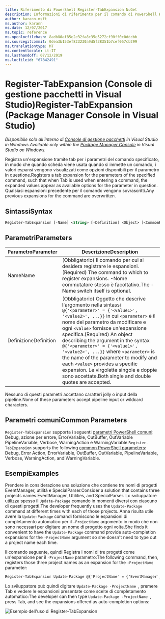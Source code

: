 ```yaml
---
title: Riferimento di PowerShell Register-TabExpansion NuGet
description: Informazioni di riferimento per il comando di PowerShell Register-TabExpansion nella Console di gestione pacchetti NuGet in Visual Studio.
author: karann-msft
ms.author: karann
ms.date: 12/07/2017
ms.topic: reference
ms.openlocfilehash: 8adb80af85e2e32fa8c35e5272cf90ff0c0ddcbb
ms.sourcegitcommit: 0dea3b153ef823230a9d5f38351b7cef057cb299
ms.translationtype: MT
ms.contentlocale: it-IT
ms.lasthandoff: 07/12/2019
ms.locfileid: "67842491"
---
```

# <a name="register-tabexpansion-package-manager-console-in-visual-studio"></a><span data-ttu-id="67bb4-103">Register-TabExpansion (Console di gestione pacchetti in Visual Studio)</span><span class="sxs-lookup"><span data-stu-id="67bb4-103">Register-TabExpansion (Package Manager Console in Visual Studio)</span></span>

<span data-ttu-id="67bb4-104">*Disponibile solo all'interno di [Console di gestione pacchetti](package-manager-console.md) in Visual Studio in Windows.*</span><span class="sxs-lookup"><span data-stu-id="67bb4-104">*Available only within the [Package Manager Console](package-manager-console.md) in Visual Studio on Windows.*</span></span>

<span data-ttu-id="67bb4-105">Registra un'espansione tramite tab per i parametri del comando specificato, in modo che quando scheda viene usata quando si immette un comando, i valori espansi vengono visualizzati come opzioni disponibili per il parametro in questione.</span><span class="sxs-lookup"><span data-stu-id="67bb4-105">Registers a tab expansion for the parameters of the specified command, such that when Tab is used when entering a command, the expanded values appear as available options for the parameter in question.</span></span> <span data-ttu-id="67bb4-106">Qualsiasi espansioni precedente per il comando vengono sovrascritti.</span><span class="sxs-lookup"><span data-stu-id="67bb4-106">Any previous expansions for the command are overwritten.</span></span>

## <a name="syntax"></a><span data-ttu-id="67bb4-107">Sintassi</span><span class="sxs-lookup"><span data-stu-id="67bb4-107">Syntax</span></span>

```ps
Register-TabExpansion [-Name] <String> [-Definition] <Object> [<CommonParameters>]
```

## <a name="parameters"></a><span data-ttu-id="67bb4-108">Parametri</span><span class="sxs-lookup"><span data-stu-id="67bb4-108">Parameters</span></span>

| <span data-ttu-id="67bb4-109">Parametro</span><span class="sxs-lookup"><span data-stu-id="67bb4-109">Parameter</span></span> | <span data-ttu-id="67bb4-110">Descrizione</span><span class="sxs-lookup"><span data-stu-id="67bb4-110">Description</span></span> |
| --- | --- |
| <span data-ttu-id="67bb4-111">Name</span><span class="sxs-lookup"><span data-stu-id="67bb4-111">Name</span></span> | <span data-ttu-id="67bb4-112">(Obbligatorio) Il comando per cui si desidera registrare le espansioni.</span><span class="sxs-lookup"><span data-stu-id="67bb4-112">(Required) The command to which to register expansions.</span></span> <span data-ttu-id="67bb4-113">-Nome commutatore stesso è facoltativo.</span><span class="sxs-lookup"><span data-stu-id="67bb4-113">The -Name switch itself is optional.</span></span> |
| <span data-ttu-id="67bb4-114">Definizione</span><span class="sxs-lookup"><span data-stu-id="67bb4-114">Definition</span></span> | <span data-ttu-id="67bb4-115">(Obbligatorio) Oggetto che descrive l'argomento nella sintassi `@{'<parameter>' = {'<value1>', '<value2>', ...}}` in cui `<parameter>` è il nome del parametro da modificare e ogni `<value>` fornisce un'espansione specifica.</span><span class="sxs-lookup"><span data-stu-id="67bb4-115">(Required) An object describing the argument in the syntax `@{'<parameter>' = {'<value1>', '<value2>', ...}}` where `<parameter>` is the name of the parameter to modify and each `<value>` provides a specific expansion.</span></span> <span data-ttu-id="67bb4-116">Le virgolette singole e doppie sono accettate.</span><span class="sxs-lookup"><span data-stu-id="67bb4-116">Both single and double quotes are accepted.</span></span> |

<span data-ttu-id="67bb4-117">Nessuno di questi parametri accettano caratteri jolly o input della pipeline.</span><span class="sxs-lookup"><span data-stu-id="67bb4-117">None of these parameters accept pipeline input or wildcard characters.</span></span>

## <a name="common-parameters"></a><span data-ttu-id="67bb4-118">Parametri comuni</span><span class="sxs-lookup"><span data-stu-id="67bb4-118">Common Parameters</span></span>

<span data-ttu-id="67bb4-119">`Register-TabExpansion` supporta i seguenti [parametri PowerShell comuni](http://go.microsoft.com/fwlink/?LinkID=113216): Debug, azione per errore, ErrorVariable, OutBuffer, OutVariable PipelineVariable, Verbose, WarningAction e WarningVariable.</span><span class="sxs-lookup"><span data-stu-id="67bb4-119">`Register-TabExpansion` supports the following [common PowerShell parameters](http://go.microsoft.com/fwlink/?LinkID=113216): Debug, Error Action, ErrorVariable, OutBuffer, OutVariable, PipelineVariable, Verbose, WarningAction, and WarningVariable.</span></span>

## <a name="examples"></a><span data-ttu-id="67bb4-120">Esempi</span><span class="sxs-lookup"><span data-stu-id="67bb4-120">Examples</span></span>

<span data-ttu-id="67bb4-121">Prendere in considerazione una soluzione che contiene tre nomi di progetti EventManager, utilità e SpecialParser.</span><span class="sxs-lookup"><span data-stu-id="67bb4-121">Consider a solution that contains three projects names EventManager, Utilities, and SpecialParser.</span></span> <span data-ttu-id="67bb4-122">Lo sviluppatore utilizza spesso il `Update-Package` comando in momenti diversi con ciascuno di questi progetti.</span><span class="sxs-lookup"><span data-stu-id="67bb4-122">The developer frequently uses the `Update-Package` command at different times with each of those projects.</span></span> <span data-ttu-id="67bb4-123">Anna risulta utile avere la `Update-Package` comandi forniscono le espansioni di completamento automatico per il `-ProjectName` argomento in modo che non sono necessari per digitare un nome di progetto ogni volta.</span><span class="sxs-lookup"><span data-stu-id="67bb4-123">She finds it convenient to have the `Update-Package` command provide auto-completion expansions for the `-ProjectName` argument so she doesn't need to type out a project name each time.</span></span> 

<span data-ttu-id="67bb4-124">Il comando seguente, quindi Registra i nomi di tre progetti come un'espansione per il `-ProjectName` parametro:</span><span class="sxs-lookup"><span data-stu-id="67bb4-124">The following command, then, registers those three project names as an expansion for the `-ProjectName` parameter:</span></span>

```ps
Register-TabExpansion Update-Package @{'ProjectName' = {'EventManager', 'Utilities', 'SpecialParser'}}    
```

<span data-ttu-id="67bb4-125">Lo sviluppatore può quindi digitare `Update-Package -ProjectName `, premere Tab e vedere le espansioni presentate come scelte di completamento automatico:</span><span class="sxs-lookup"><span data-stu-id="67bb4-125">The developer can then type `Update-Package -ProjectName `, press Tab, and see the expansions offered as auto-completion options:</span></span>

![Esempio dell'uso di Register-TabExpansion](media/Register-TabExpansion-Example.png)
